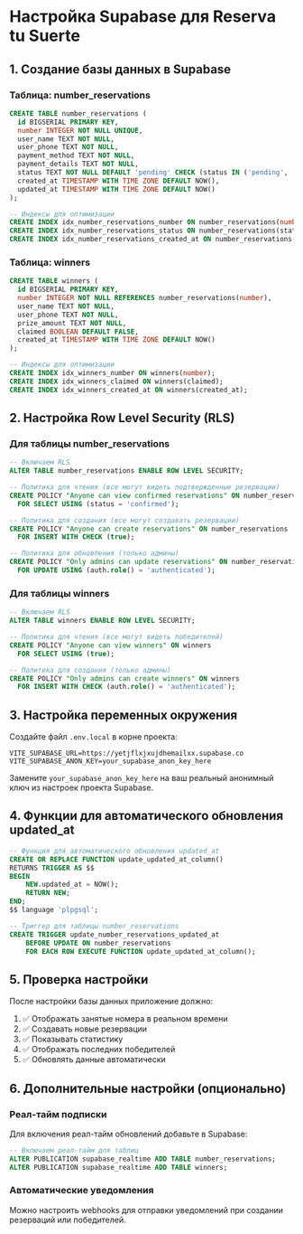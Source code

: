 # Настройка Supabase для Reserva tu Suerte

## 1. Создание базы данных в Supabase

### Таблица: number_reservations
```sql
CREATE TABLE number_reservations (
  id BIGSERIAL PRIMARY KEY,
  number INTEGER NOT NULL UNIQUE,
  user_name TEXT NOT NULL,
  user_phone TEXT NOT NULL,
  payment_method TEXT NOT NULL,
  payment_details TEXT NOT NULL,
  status TEXT NOT NULL DEFAULT 'pending' CHECK (status IN ('pending', 'confirmed', 'cancelled')),
  created_at TIMESTAMP WITH TIME ZONE DEFAULT NOW(),
  updated_at TIMESTAMP WITH TIME ZONE DEFAULT NOW()
);

-- Индексы для оптимизации
CREATE INDEX idx_number_reservations_number ON number_reservations(number);
CREATE INDEX idx_number_reservations_status ON number_reservations(status);
CREATE INDEX idx_number_reservations_created_at ON number_reservations(created_at);
```

### Таблица: winners
```sql
CREATE TABLE winners (
  id BIGSERIAL PRIMARY KEY,
  number INTEGER NOT NULL REFERENCES number_reservations(number),
  user_name TEXT NOT NULL,
  user_phone TEXT NOT NULL,
  prize_amount TEXT NOT NULL,
  claimed BOOLEAN DEFAULT FALSE,
  created_at TIMESTAMP WITH TIME ZONE DEFAULT NOW()
);

-- Индексы для оптимизации
CREATE INDEX idx_winners_number ON winners(number);
CREATE INDEX idx_winners_claimed ON winners(claimed);
CREATE INDEX idx_winners_created_at ON winners(created_at);
```

## 2. Настройка Row Level Security (RLS)

### Для таблицы number_reservations
```sql
-- Включаем RLS
ALTER TABLE number_reservations ENABLE ROW LEVEL SECURITY;

-- Политика для чтения (все могут видеть подтвержденные резервации)
CREATE POLICY "Anyone can view confirmed reservations" ON number_reservations
  FOR SELECT USING (status = 'confirmed');

-- Политика для создания (все могут создавать резервации)
CREATE POLICY "Anyone can create reservations" ON number_reservations
  FOR INSERT WITH CHECK (true);

-- Политика для обновления (только админы)
CREATE POLICY "Only admins can update reservations" ON number_reservations
  FOR UPDATE USING (auth.role() = 'authenticated');
```

### Для таблицы winners
```sql
-- Включаем RLS
ALTER TABLE winners ENABLE ROW LEVEL SECURITY;

-- Политика для чтения (все могут видеть победителей)
CREATE POLICY "Anyone can view winners" ON winners
  FOR SELECT USING (true);

-- Политика для создания (только админы)
CREATE POLICY "Only admins can create winners" ON winners
  FOR INSERT WITH CHECK (auth.role() = 'authenticated');
```

## 3. Настройка переменных окружения

Создайте файл `.env.local` в корне проекта:

```env
VITE_SUPABASE_URL=https://yetjflxjxujdhemailxx.supabase.co
VITE_SUPABASE_ANON_KEY=your_supabase_anon_key_here
```

Замените `your_supabase_anon_key_here` на ваш реальный анонимный ключ из настроек проекта Supabase.

## 4. Функции для автоматического обновления updated_at

```sql
-- Функция для автоматического обновления updated_at
CREATE OR REPLACE FUNCTION update_updated_at_column()
RETURNS TRIGGER AS $$
BEGIN
    NEW.updated_at = NOW();
    RETURN NEW;
END;
$$ language 'plpgsql';

-- Триггер для таблицы number_reservations
CREATE TRIGGER update_number_reservations_updated_at 
    BEFORE UPDATE ON number_reservations 
    FOR EACH ROW EXECUTE FUNCTION update_updated_at_column();
```

## 5. Проверка настройки

После настройки базы данных приложение должно:

1. ✅ Отображать занятые номера в реальном времени
2. ✅ Создавать новые резервации
3. ✅ Показывать статистику
4. ✅ Отображать последних победителей
5. ✅ Обновлять данные автоматически

## 6. Дополнительные настройки (опционально)

### Реал-тайм подписки
Для включения реал-тайм обновлений добавьте в Supabase:

```sql
-- Включаем реал-тайм для таблиц
ALTER PUBLICATION supabase_realtime ADD TABLE number_reservations;
ALTER PUBLICATION supabase_realtime ADD TABLE winners;
```

### Автоматические уведомления
Можно настроить webhooks для отправки уведомлений при создании резерваций или победителей. 